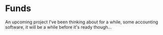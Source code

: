 # Funds
An upcoming project I've been thinking about for a while, some accounting software, it will be a while before it's ready though...
